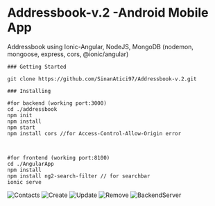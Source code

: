 # Addressbook-v.2 -Android Mobile App
 Addressbook using Ionic-Angular, NodeJS, MongoDB (nodemon, mongoose, express, cors, @ionic/angular)
 


```
### Getting Started

git clone https://github.com/SinanAtici97/Addressbook-v.2.git

```

```
### Installing

#for backend (working port:3000)
cd ./addressbook
npm init
npm install
npm start
npm install cors //for Access-Control-Allow-Origin error



#for frontend (working port:8100)
cd ./AngularApp
npm install
npm install ng2-search-filter // for searchbar
ionic serve
```

![Contacts](https://user-images.githubusercontent.com/118997291/203834066-4e10fcfd-7c2b-4515-91f6-1266190829a6.JPG)
![Create](https://user-images.githubusercontent.com/118997291/203834052-5c94a5e5-075f-414e-9b26-528b7a368b1e.JPG)
![Update](https://user-images.githubusercontent.com/118997291/203834057-d298d379-4482-4ef7-8e98-bee021875bfb.JPG)
![Remove](https://user-images.githubusercontent.com/118997291/203834061-7f9e8022-3852-4685-ad83-7f252ea3bae8.JPG)
![BackendServer](https://user-images.githubusercontent.com/118997291/203834063-579978f5-95dc-4e4b-946d-92aeacd099f2.JPG)

